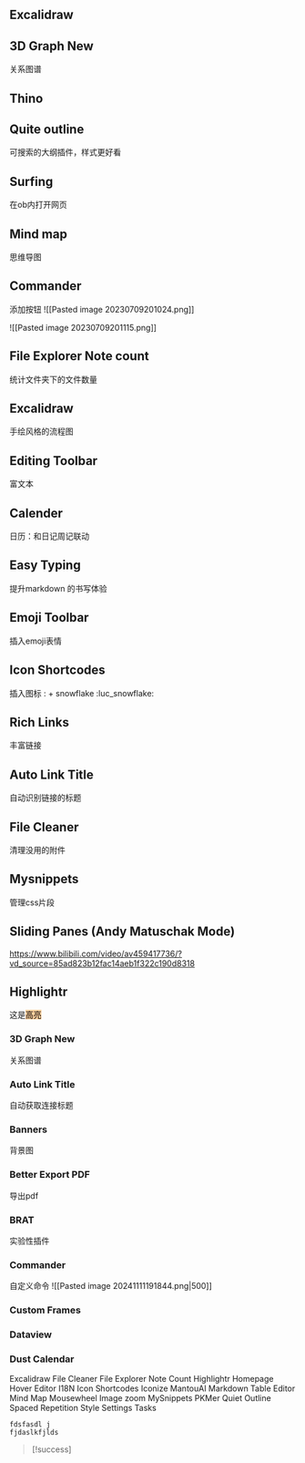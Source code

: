## Excalidraw

## 3D Graph New
关系图谱


## Thino


## Quite outline
可搜索的大纲插件，样式更好看

## Surfing
在ob内打开网页

## Mind map
思维导图

## Commander
添加按钮
![[Pasted image 20230709201024.png]]

![[Pasted image 20230709201115.png]]

## File Explorer Note count
统计文件夹下的文件数量

## Excalidraw
手绘风格的流程图

## Editing Toolbar
富文本

## Calender
日历：和日记周记联动

## Easy Typing
提升markdown 的书写体验
## Emoji Toolbar
插入emoji表情
## Icon Shortcodes
插入图标
: + snowflake :luc_snowflake:
## Rich Links
丰富链接

## Auto Link Title
自动识别链接的标题

## File Cleaner
清理没用的附件

## Mysnippets
管理css片段
## Sliding Panes (Andy Matuschak Mode)
https://www.bilibili.com/video/av459417736/?vd_source=85ad823b12fac14aeb1f322c190d8318

## Highlightr
这是<mark style="background: #FFB86CA6;">高亮</mark>




### 3D Graph New
关系图谱

### Auto Link Title
自动获取连接标题

### Banners
背景图

### Better Export PDF
导出pdf
### BRAT
实验性插件
### Commander
自定义命令
![[Pasted image 20241111191844.png|500]]
### Custom Frames

### Dataview
### Dust Calendar
Excalidraw
File Cleaner
File Explorer Note Count
Highlightr
Homepage
Hover Editor
I18N
Icon Shortcodes
Iconize
MantouAI
Markdown Table Editor
Mind Map
Mousewheel Image zoom
MySnippets
PKMer
Quiet Outline
Spaced Repetition
Style Settings
Tasks


```ad-bug
fdsfasdl j
fjdaslkfjlds

```


> [!success]
> 



